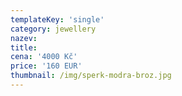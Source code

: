 ```yaml
---
templateKey: 'single'
category: jewellery
nazev: 
title: 
cena: '4000 Kč'
price: '160 EUR'
thumbnail: /img/sperk-modra-broz.jpg
---
```

